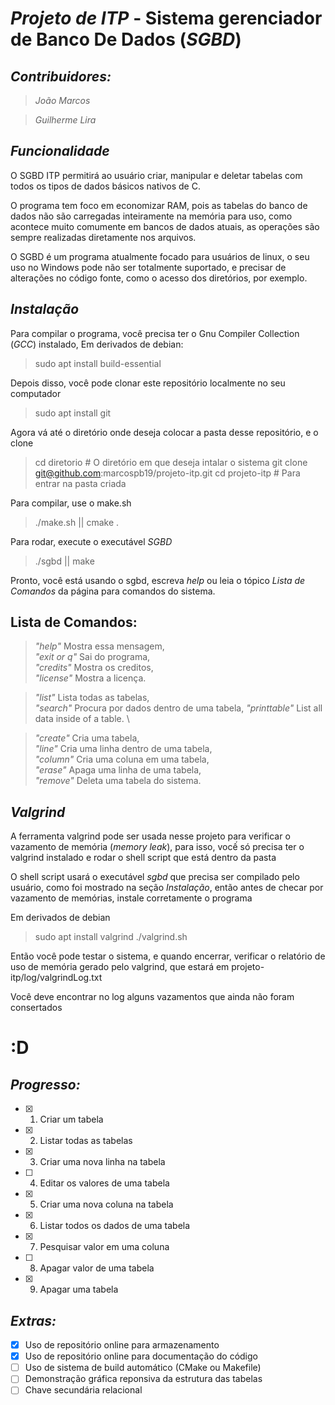 # _Projeto de ITP_  -  Sistema gerenciador de Banco De Dados (_SGBD_)

## _Contribuidores:_

>*João Marcos*

>*Guilherme Lira*


## *_Funcionalidade_*

O SGBD ITP permitirá ao usuário criar, manipular e deletar tabelas com todos os tipos de dados básicos nativos de C.

O programa tem foco em economizar RAM, pois as tabelas do banco de dados não são carregadas inteiramente na memória para uso, como acontece muito comumente em bancos de dados atuais, as operações são sempre realizadas diretamente nos arquivos.

O SGBD é um programa atualmente focado para usuários de linux, o seu uso no Windows pode não ser totalmente suportado, e precisar de alterações no código fonte, como o acesso dos diretórios, por exemplo.


## *_Instalação_*

Para compilar o programa, você precisa ter o Gnu Compiler Collection (*GCC*) instalado,
Em derivados de debian:

> sudo apt install build-essential

Depois disso, você pode clonar este repositório localmente no seu computador

> sudo apt install git

Agora vá até o diretório onde deseja colocar a pasta desse repositório, e o clone

> cd diretorio # O diretório em que deseja intalar o sistema
> git clone git@github.com:marcospb19/projeto-itp.git
> cd projeto-itp # Para entrar na pasta criada

Para compilar, use o make.sh

> ./make.sh || cmake .

Para rodar, execute o executável *SGBD*

> ./sgbd || make

Pronto, você está usando o sgbd, escreva *help* ou leia o tópico *_Lista de Comandos_* da página para comandos do sistema.


## Lista de Comandos:


>*_"help"_*          Mostra essa mensagem, \
>*_"exit or q"_*     Sai do programa, \
>*_"credits"_*       Mostra os creditos, \
>*_"license"_*       Mostra a licença.

>*_"list"_*          Lista todas as tabelas, \
>*_"search"_*        Procura por dados dentro de uma tabela,
>*_"printtable"_*    List all data inside of a table. \

>*_"create"_*        Cria uma tabela, \
>*_"line"_*          Cria uma linha dentro de uma tabela, \
>*_"column"_*        Cria uma coluna em uma tabela, \
>*_"erase"_*         Apaga uma linha de uma tabela, \
>*_"remove"_*        Deleta uma tabela do sistema.


## *_Valgrind_*

A ferramenta valgrind pode ser usada nesse projeto para verificar o vazamento de memória (*memory leak*), para isso, vocế só precisa ter o valgrind instalado e rodar o shell script que está dentro da pasta

O shell script usará o executável *_sgbd_* que precisa ser compilado pelo usuário, como foi mostrado na seção *_Instalação_*, então antes de checar por vazamento de memórias, instale corretamente o programa

Em derivados de debian

> sudo apt install valgrind
> ./valgrind.sh

Então você pode testar o sistema, e quando encerrar, verificar o relatório de uso de memória gerado pelo valgrind, que estará em projeto-itp/log/valgrindLog.txt

Você deve encontrar no log alguns vazamentos que ainda não foram consertados

# :D


## *_Progresso:_*
- [x] 1) Criar um tabela
- [x] 2) Listar todas as tabelas
- [x] 3) Criar uma nova linha na tabela
- [ ] 4) Editar os valores de uma tabela
- [x] 5) Criar uma nova coluna na tabela
- [x] 6) Listar todos os dados de uma tabela
- [x] 7) Pesquisar valor em uma coluna
- [ ] 8) Apagar valor de uma tabela
- [x] 9) Apagar uma tabela


## *_Extras:_*
- [x] Uso de repositório online para armazenamento
- [x] Uso de repositório online para documentação do código
- [ ] Uso de sistema de build automático (CMake ou Makefile)
- [ ] Demonstração gráfica reponsiva da estrutura das tabelas
- [ ] Chave secundária relacional
